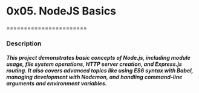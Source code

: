 # 0x05. NodeJS Basics

=======================

### Description
##### This project demonstrates basic concepts of Node.js, including module usage, file system operations, HTTP server creation, and Express.js routing. It also covers advanced topics like using ES6 syntax with Babel, managing development with Nodemon, and handling command-line arguments and environment variables.

